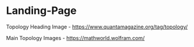 # Landing-Page

Topology Heading Image - https://www.quantamagazine.org/tag/topology/

Main Topology Images - https://mathworld.wolfram.com/
